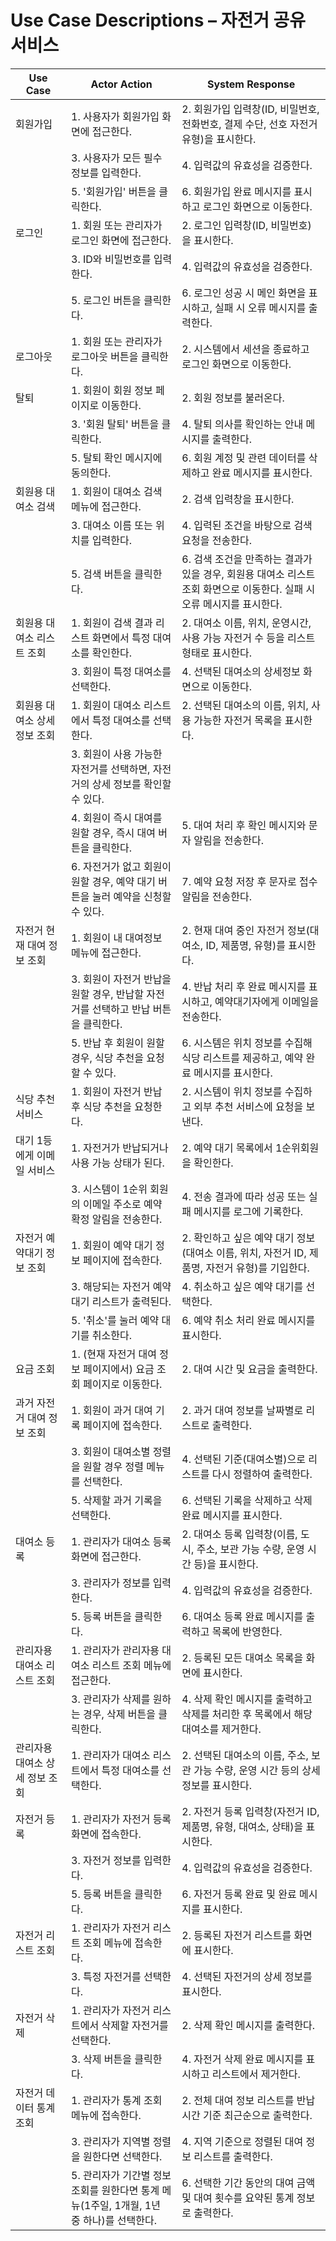 # Use Case Descriptions – 자전거 공유 서비스

| Use Case | Actor Action | System Response |
|----------|--------------|-----------------|
| 회원가입 | 1. 사용자가 회원가입 화면에 접근한다. | 2. 회원가입 입력창(ID, 비밀번호, 전화번호, 결제 수단, 선호 자전거 유형)을 표시한다. |
|          | 3. 사용자가 모든 필수 정보를 입력한다. | 4. 입력값의 유효성을 검증한다. |
|          | 5. '회원가입' 버튼을 클릭한다. | 6. 회원가입 완료 메시지를 표시하고 로그인 화면으로 이동한다. |
| 로그인 | 1. 회원 또는 관리자가 로그인 화면에 접근한다. | 2. 로그인 입력창(ID, 비밀번호)을 표시한다. |
|  | 3. ID와 비밀번호를 입력한다. | 4. 입력값의 유효성을 검증한다. |
|  | 5. 로그인 버튼을 클릭한다. | 6. 로그인 성공 시 메인 화면을 표시하고, 실패 시 오류 메시지를 출력한다. |
| 로그아웃 | 1. 회원 또는 관리자가 로그아웃 버튼을 클릭한다. | 2. 시스템에서 세션을 종료하고 로그인 화면으로 이동한다. |
| 탈퇴 | 1. 회원이 회원 정보 페이지로 이동한다. | 2. 회원 정보를 불러온다. |
|  | 3. '회원 탈퇴' 버튼을 클릭한다. | 4. 탈퇴 의사를 확인하는 안내 메시지를 출력한다. |
|  | 5. 탈퇴 확인 메시지에 동의한다. | 6. 회원 계정 및 관련 데이터를 삭제하고 완료 메시지를 표시한다. |
| 회원용 대여소 검색 | 1. 회원이 대여소 검색 메뉴에 접근한다. | 2. 검색 입력창을 표시한다. |
|  | 3. 대여소 이름 또는 위치를 입력한다. | 4. 입력된 조건을 바탕으로 검색 요청을 전송한다. |
|  | 5. 검색 버튼을 클릭한다. | 6. 검색 조건을 만족하는 결과가 있을 경우, 회원용 대여소 리스트 조회 화면으로 이동한다. 실패 시 오류 메시지를 표시한다. |
| 회원용 대여소 리스트 조회 | 1. 회원이 검색 결과 리스트 화면에서 특정 대여소를 확인한다. | 2. 대여소 이름, 위치, 운영시간, 사용 가능 자전거 수 등을 리스트 형태로 표시한다. |
|  | 3. 회원이 특정 대여소를 선택한다. | 4. 선택된 대여소의 상세정보 화면으로 이동한다. |
| 회원용 대여소 상세정보 조회 | 1. 회원이 대여소 리스트에서 특정 대여소를 선택한다. | 2. 선택된 대여소의 이름, 위치, 사용 가능한 자전거 목록을 표시한다. |
|  | 3. 회원이 사용 가능한 자전거를 선택하면, 자전거의 상세 정보를 확인할 수 있다. |  |
|  | 4. 회원이 즉시 대여를 원할 경우, 즉시 대여 버튼을 클릭한다. | 5. 대여 처리 후 확인 메시지와 문자 알림을 전송한다. |
|  | 6. 자전거가 없고 회원이 원할 경우, 예약 대기 버튼을 눌러 예약을 신청할 수 있다. | 7. 예약 요청 저장 후 문자로 접수 알림을 전송한다. |
| 자전거 현재 대여 정보 조회 | 1. 회원이 내 대여정보 메뉴에 접근한다. | 2. 현재 대여 중인 자전거 정보(대여소, ID, 제품명, 유형)를 표시한다. |
|  | 3. 회원이 자전거 반납을 원할 경우, 반납할 자전거를 선택하고 반납 버튼을 클릭한다. | 4. 반납 처리 후 완료 메시지를 표시하고, 예약대기자에게 이메일을 전송한다. |
|  | 5. 반납 후 회원이 원할 경우, 식당 추천을 요청할 수 있다. | 6. 시스템은 위치 정보를 수집해 식당 리스트를 제공하고, 예약 완료 메시지를 표시한다. |
| 식당 추천 서비스 | 1. 회원이 자전거 반납 후 식당 추천을 요청한다. | 2. 시스템이 위치 정보를 수집하고 외부 추천 서비스에 요청을 보낸다. |
| 대기 1등에게 이메일 서비스 | 1. 자전거가 반납되거나 사용 가능 상태가 된다. | 2. 예약 대기 목록에서 1순위회원을 확인한다. |
|  | 3. 시스템이 1순위 회원의 이메일 주소로 예약 확정 알림을 전송한다. | 4. 전송 결과에 따라 성공 또는 실패 메시지를 로그에 기록한다. |
| 자전거 예약대기 정보 조회 | 1. 회원이 예약 대기 정보 페이지에 접속한다. | 2. 확인하고 싶은 예약 대기 정보(대여소 이름, 위치, 자전거 ID, 제품명, 자전거 유형)를 기입한다. |
|  | 3. 해당되는 자전거 예약 대기 리스트가 출력된다. | 4. 취소하고 싶은 예약 대기를 선택한다. |
|  | 5. '취소'를 눌러 예약 대기를 취소한다. | 6. 예약 취소 처리 완료 메시지를 표시한다. |
| 요금 조회 | 1. (현재 자전거 대여 정보 페이지에서) 요금 조회 페이지로 이동한다. | 2. 대여 시간 및 요금을 출력한다. |
| 과거 자전거 대여 정보 조회 | 1. 회원이 과거 대여 기록 페이지에 접속한다. | 2. 과거 대여 정보를 날짜별로 리스트로 출력한다. |
|  | 3. 회원이 대여소별 정렬을 원할 경우 정렬 메뉴를 선택한다. | 4. 선택된 기준(대여소별)으로 리스트를 다시 정렬하여 출력한다. |
|  | 5. 삭제할 과거 기록을 선택한다. | 6. 선택된 기록을 삭제하고 삭제 완료 메시지를 표시한다. |
| 대여소 등록 | 1. 관리자가 대여소 등록 화면에 접근한다. | 2. 대여소 등록 입력창(이름, 도시, 주소, 보관 가능 수량, 운영 시간 등)을 표시한다. |
|  | 3. 관리자가 정보를 입력한다. | 4. 입력값의 유효성을 검증한다. |
|  | 5. 등록 버튼을 클릭한다. | 6. 대여소 등록 완료 메시지를 출력하고 목록에 반영한다. |
| 관리자용 대여소 리스트 조회 | 1. 관리자가 관리자용 대여소 리스트 조회 메뉴에 접근한다. | 2. 등록된 모든 대여소 목록을 화면에 표시한다. |
|  | 3. 관리자가 삭제를 원하는 경우, 삭제 버튼을 클릭한다. | 4. 삭제 확인 메시지를 출력하고 삭제를 처리한 후 목록에서 해당 대여소를 제거한다. |
| 관리자용 대여소 상세 정보 조회 | 1. 관리자가 대여소 리스트에서 특정 대여소를 선택한다. | 2. 선택된 대여소의 이름, 주소, 보관 가능 수량, 운영 시간 등의 상세 정보를 표시한다. |
| 자전거 등록 | 1. 관리자가 자전거 등록 화면에 접속한다. | 2. 자전거 등록 입력창(자전거 ID, 제품명, 유형, 대여소, 상태)을 표시한다. |
|  | 3. 자전거 정보를 입력한다. | 4. 입력값의 유효성을 검증한다. |
|  | 5. 등록 버튼을 클릭한다. | 6. 자전거 등록 완료 및 완료 메시지를 표시한다. |
| 자전거 리스트 조회 | 1. 관리자가 자전거 리스트 조회 메뉴에 접속한다. | 2. 등록된 자전거 리스트를 화면에 표시한다. |
|  | 3. 특정 자전거를 선택한다. | 4. 선택된 자전거의 상세 정보를 표시한다. |
| 자전거 삭제 | 1. 관리자가 자전거 리스트에서 삭제할 자전거를 선택한다. | 2. 삭제 확인 메시지를 출력한다. |
|  | 3. 삭제 버튼을 클릭한다. | 4. 자전거 삭제 완료 메시지를 표시하고 리스트에서 제거한다. |
| 자전거 데이터 통계 조회 | 1. 관리자가 통계 조회 메뉴에 접속한다. | 2. 전체 대여 정보 리스트를 반납 시간 기준 최근순으로 출력한다. |
|  | 3. 관리자가 지역별 정렬을 원한다면 선택한다. | 4. 지역 기준으로 정렬된 대여 정보 리스트를 출력한다. |
|  | 5. 관리자가 기간별 정보 조회를 원한다면 통계 메뉴(1주일, 1개월, 1년 중 하나)를 선택한다. | 6. 선택한 기간 동안의 대여 금액 및 대여 횟수를 요약된 통계 정보로 출력한다. |